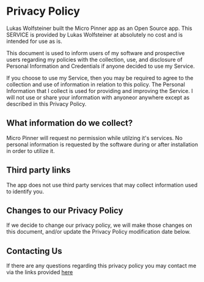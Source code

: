 # Privacy Policy

Lukas Wolfsteiner built the Micro Pinner app as an Open Source app. This SERVICE is provided by Lukas Wolfsteiner at absolutely no cost and is intended for use as is.

This document is used to inform users of my software and prospective users regarding my policies with the collection, use, and disclosure of Personal Information and Credentials if anyone decided to use my Service.

If you choose to use my Service, then you may be required to agree to the collection and use of information in relation to this policy. The Personal Information that I collect is used for providing and improving the Service. I will not use or share your information with anyoneor anywhere except as described in this Privacy Policy.

## What information do we collect?

Micro Pinner will request no permission while utilzing it's services. No personal information is requested by the software during or after installation in order to utilize it.

## Third party links

The app does not use third party services that may collect information used to identify you. 

## Changes to our Privacy Policy

If we decide to change our privacy policy, we will make those changes on this document, and/or update the Privacy Policy modification date below.

## Contacting Us

If there are any questions regarding this privacy policy you may contact me via the links provided [here](https://dotwee.de/)
